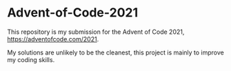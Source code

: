 # Advent-of-Code-2021

This repository is my submission for the Advent of Code 2021, https://adventofcode.com/2021.

My solutions are unlikely to be the cleanest, this project is mainly to improve my coding skills.
